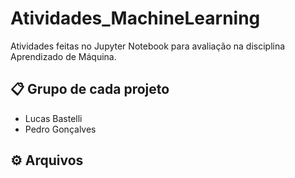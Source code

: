 # Atividades_MachineLearning
Atividades feitas no Jupyter Notebook para avaliação na disciplina Aprendizado de Máquina.

## 📋 Grupo de cada projeto
* Lucas Bastelli
* Pedro Gonçalves

## ⚙️ Arquivos
